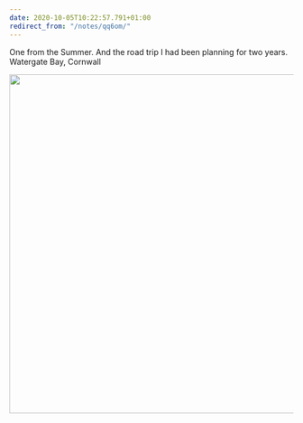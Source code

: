 ```yaml
---
date: 2020-10-05T10:22:57.791+01:00
redirect_from: "/notes/qq6om/"
---
```


<div class="photo">
<p class="p-content">One from the Summer. And the road trip I had been planning for two years. Watergate Bay, Cornwall</p>

<img src="https://darylshaw.co.uk/assets/uploads/photos/2020/xpm2a.jpg" width="600" height="747" alt="" style="height: auto;" class="sunlit_image u-photo" />
</div>
